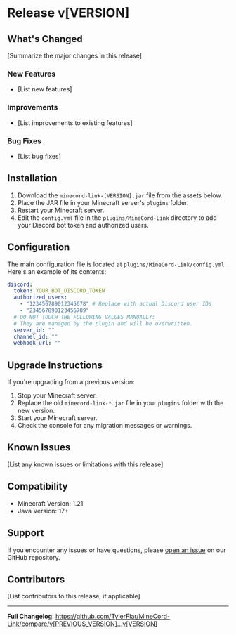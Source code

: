 # Release v[VERSION]

## What's Changed

[Summarize the major changes in this release]

### New Features
- [List new features]

### Improvements
- [List improvements to existing features]

### Bug Fixes
- [List bug fixes]

## Installation

1. Download the `minecord-link-[VERSION].jar` file from the assets below.
2. Place the JAR file in your Minecraft server's `plugins` folder.
3. Restart your Minecraft server.
4. Edit the `config.yml` file in the `plugins/MineCord-Link` directory to add your Discord bot token and authorized users.

## Configuration

The main configuration file is located at `plugins/MineCord-Link/config.yml`. Here's an example of its contents:

```yaml
discord:
  token: YOUR_BOT_DISCORD_TOKEN
  authorized_users:
    - "123456789012345678" # Replace with actual Discord user IDs
    - "234567890123456789"
  # DO NOT TOUCH THE FOLLOWING VALUES MANUALLY:
  # They are managed by the plugin and will be overwritten.
  server_id: ""
  channel_id: ""
  webhook_url: ""
```

## Upgrade Instructions

If you're upgrading from a previous version:

1. Stop your Minecraft server.
2. Replace the old `minecord-link-*.jar` file in your `plugins` folder with the new version.
3. Start your Minecraft server.
4. Check the console for any migration messages or warnings.

## Known Issues

[List any known issues or limitations with this release]

## Compatibility

- Minecraft Version: 1.21
- Java Version: 17+

## Support

If you encounter any issues or have questions, please [open an issue](https://github.com/TylerFlar/MineCord-Link/issues) on our GitHub repository.

## Contributors

[List contributors to this release, if applicable]

---

**Full Changelog**: https://github.com/TylerFlar/MineCord-Link/compare/v[PREVIOUS_VERSION]...v[VERSION]
